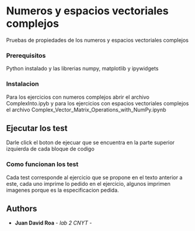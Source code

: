 # Numeros y espacios vectoriales complejos

Pruebas de propiedades de los numeros y espacios vectoriales complejos

### Prerequisitos

Python instalado y las librerias numpy, matplotlib y ipywidgets 

### Instalacion

Para los ejercicios con numeros complejos abrir el archivo ComplexInto.ipyb y para los ejercicios con espacios vectoriales complejos el archivo Complex_Vector_Matrix_Operations_with_NumPy.ipynb

## Ejecutar los test

Darle click el boton de ejecuar que se encuentra en la parte superior izquierda de cada bloque de codigo

### Como funcionan los test

Cada test corresponde al ejercicio que se propone en el texto anterior a este, cada uno imprime lo pedido en el ejercicio, algunos imprimen imagenes porque es la especificacion pedida.


## Authors

* **Juan David Roa** - *lab 2 CNYT* -

